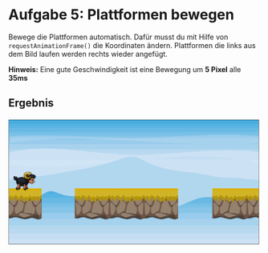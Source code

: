 # Aufgabe 5: Plattformen bewegen

Bewege die Plattformen automatisch. Dafür musst du mit Hilfe von `requestAnimationFrame()` die Koordinaten ändern. Plattformen die links aus dem Bild laufen werden rechts wieder angefügt.

**Hinweis:** Eine gute Geschwindigkeit ist eine Bewegung um **5 Pixel** alle **35ms**

## Ergebnis

![](Aufgabe5.gif)
